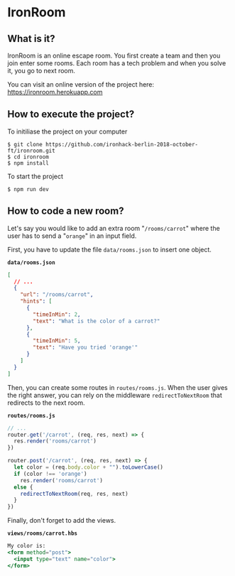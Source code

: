# IronRoom

## What is it?

IronRoom is an online escape room. You first create a team and then you join enter some rooms. Each room has a tech problem and when you solve it, you go to next room.

You can visit an online version of the project here: https://ironroom.herokuapp.com



## How to execute the project?

To initiliase the project on your computer
```
$ git clone https://github.com/ironhack-berlin-2018-october-ft/ironroom.git
$ cd ironroom
$ npm install
```

To start the project
```
$ npm run dev
```

## How to code a new room?

Let's say you would like to add an extra room "`/rooms/carrot`" where the user has to send a "`orange`" in an input field.

First, you have to update the file `data/rooms.json` to insert one object.

**`data/rooms.json`**
```json
[
  // ...
  {
    "url": "/rooms/carrot",
    "hints": [
      {
        "timeInMin": 2,
        "text": "What is the color of a carrot?"
      },
      {
        "timeInMin": 5,
        "text": "Have you tried 'orange'"
      }
    ]
  }
]
```

Then, you can create some routes in `routes/rooms.js`. When the user gives the right answer, you can rely on the middleware `redirectToNextRoom` that redirects to the next room.

**`routes/rooms.js`**

```js
// ...
router.get('/carrot', (req, res, next) => {
  res.render('rooms/carrot')
})

router.post('/carrot', (req, res, next) => {
  let color = (req.body.color + "").toLowerCase()
  if (color !== 'orange')
    res.render('rooms/carrot')
  else {
    redirectToNextRoom(req, res, next)
  }
})
```

Finally, don't forget to add the views.

**`views/rooms/carrot.hbs`**

```hbs
My color is:
<form method="post">
  <input type="text" name="color">
</form>
```